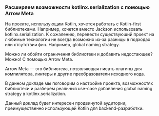 ### Расширяем возможности kotlinx.serialization с помощью Arrow Meta

На проекте, использующим Kotlin, хочется работать с Kotlin-first библиотеками. Например, хочется вместо Jackson использовать kotlinx.serialization. К сожалению, перевести существующий проект на любимые технологии не всегда возможно из-за разницы в подходах или отсутствии фич. Например, global naming strategy.

Можно ли обойти ограничения библиотеки и добавить недостающее? Можно! С помощью Arrow Meta.

Arrow Meta — это библиотека, позволяющая писать плагины для компилятора, линтеры и другие преобразователи исходного кода.

В данном докладе мы поговорим о настройке проекта, возможностях библиотеки и разберём реальный use-case добавления global naming strategy в kotlinx.serialization.

Данный доклад будет интересен продвинутой аудитории, преимущественно использующей Kotlin для backend-разработки.
